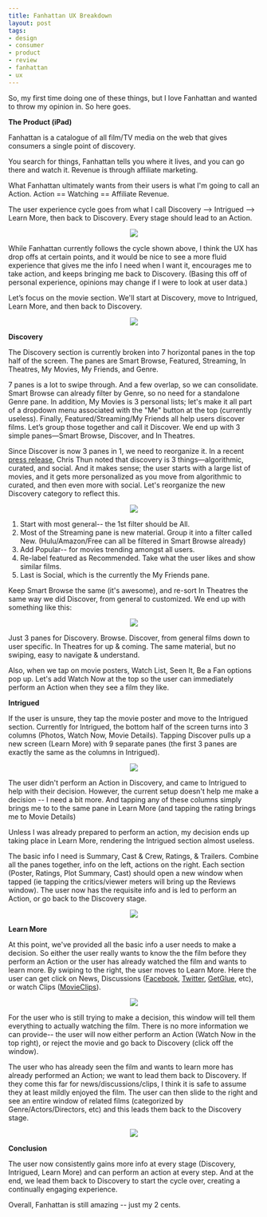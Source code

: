 ```yaml
---
title: Fanhattan UX Breakdown
layout: post
tags: 
- design
- consumer
- product
- review
- fanhattan
- ux
---
```


So, my first time doing one of these things, but I love Fanhattan and wanted to throw my opinion in. So here goes.

**The Product (iPad)**

Fanhattan is a catalogue of all  film/TV media on the web that gives consumers a single point of discovery.

You search for things, Fanhattan tells you where it lives, and you can go there and watch it. Revenue is through affiliate marketing.

What Fanhattan ultimately wants from their users is what I'm going to call an Action. Action == Watching == Affiliate Revenue.

The user experience cycle goes from what I call Discovery --> Intrigued --> Learn More, then back to Discovery. Every stage should lead to an Action.

<p align="center">
  <img src="/images/fan_circle.png" />
</p>

While Fanhattan currently follows the cycle shown above, I think the UX has drop offs at certain points, and it would be nice to see a more fluid experience that gives me the info I need when I want it, encourages me to take action, and keeps bringing me back to Discovery. (Basing this off of personal experience, opinions may change if I were to look at user data.)

Let’s focus on the movie section. We'll start at Discovery, move to Intrigued, Learn More, and then back to Discovery.

<p align="center">
  <img src="/images/fan_discovery.png" />
</p>

**Discovery**

The Discovery section is currently broken into 7 horizontal panes in the top half of the screen. The panes are Smart Browse, Featured, Streaming, In Theatres, My Movies, My Friends, and Genre.

7 panes is a lot to swipe through. And a few overlap, so we can consolidate. Smart Browse can already filter by Genre, so no need for a standalone Genre pane. In addition, My Movies is 3 personal lists; let's make it all part of a dropdown menu associated with the "Me" button at the top (currently useless). Finally, Featured/Streaming/My Friends all help users discover films. Let’s group those together and call it Discover. We end up with 3 simple panes—Smart Browse, Discover, and In Theatres.

Since Discover is now 3 panes in 1, we need to reorganize it. In a recent [press release](http://bit.ly/PmcZW0), Chris Thun noted that discovery is 3 things—algorithmic, curated, and social. And it makes sense; the user starts with a large list of movies, and it gets more personalized as you move from algorithmic to curated, and then even more with social. Let's reorganize the new Discovery category to reflect this.

<p align="center">
  <img src="/images/fan_discovery5.png" />
</p>

1. Start with most general-- the 1st filter should be All.
2. Most of the Streaming pane is new material. Group it into a filter called New. (Hulu/Amazon/Free can all be filtered in Smart Browse already)
3. Add Popular-- for movies trending amongst all users.
4. Re-label featured as Recommended. Take what the user likes and show similar films.
5. Last is Social, which is the currently the My Friends pane.

Keep Smart Browse the same (it's awesome), and re-sort In Theatres the same way we did Discover, from general to customized. We end up with something like this:

<p align="center">
  <img src="/images/fan_discovery31.png" />
</p>

Just 3 panes for Discovery. Browse. Discover, from general films down to user specific. In Theatres for up & coming. The same material, but no swiping, easy to navigate & understand.

Also, when we tap on movie posters,  Watch List, Seen It, Be a Fan options pop up. Let's add Watch Now at the top so the user can immediately perform an Action when they see a film they like.

**Intrigued**

If the user is unsure, they tap the movie poster and move to the Intrigued section. Currently for Intrigued, the bottom half of the screen turns into 3 columns (Photos, Watch Now, Movie Details). Tapping Discover pulls up a new screen (Learn More) with 9 separate panes (the first 3 panes are exactly the same as the columns in Intrigued).

<p align="center">
  <img src="/images/fan_intrigued12.png" />
</p>

The user didn't perform an Action in Discovery, and came to Intrigued to help with their decision. However, the current setup doesn't help me make a decision --  I need a bit more. And tapping any of these columns simply brings me to to the same pane in Learn More (and tapping the rating brings me to Movie Details)

Unless I was already prepared to perform an action, my decision ends up taking place in Learn More, rendering the Intrigued section almost useless.

The basic info I need is Summary, Cast & Crew, Ratings, & Trailers. Combine all the panes together, info on the left, actions on the right. Each section (Poster, Ratings, Plot Summary, Cast) should open a new window when tapped (ie tapping the critics/viewer meters will bring up the Reviews window). The user now has the requisite info and is led to perform an Action, or go back to the Discovery stage.

<p align="center">
  <img src="/images/fan_learn_mores.png" />
</p>

**Learn More**

At this point, we've provided all the basic info a user needs to make a decision. So either the user really wants to know the the film before they perform an Action or the user has already watched the film and wants to learn more. By swiping to the right, the user moves to Learn More. Here the user can get click on News, Discussions ([Facebook](http://www.facebook.com/ThereWillBeBloodMovie), [Twitter](https://twitter.com/i/#!/search/?q=there+will+be+blood&src=typd), [GetGlue](http://getglue.com/movies/there_will_be_blood/paul_anderson), etc), or watch Clips ([MovieClips](http://movieclips.com/)).

<p align="center">
  <img src="/images/fan_learn-more.png" />
</p>

For the user who is still trying to make a decision, this window will tell them everything to actually watching the film. There is no more information we can provide-- the user will now either perform an Action (Watch Now in the top right), or reject the movie and go back to Discovery (click off the window).

The user who has already seen the film and wants to learn more has already performed an Action; we want to lead them back to Discovery. If they come this far for news/discussions/clips, I think it is safe to assume they at least mildly enjoyed the film. The user can then slide to the right and see an entire window of related films (categorized by Genre/Actors/Directors, etc) and this leads them back to the Discovery stage.

<p align="center">
  <img src="/images/fan_related.png" />
</p>

**Conclusion**

The user now consistently gains more info at every stage (Discovery, Intrigued, Learn More) and can perform an action at every step. And at the end, we lead them back to Discovery to start the cycle over, creating a continually engaging experience.

Overall, Fanhattan is still amazing -- just my 2 cents.